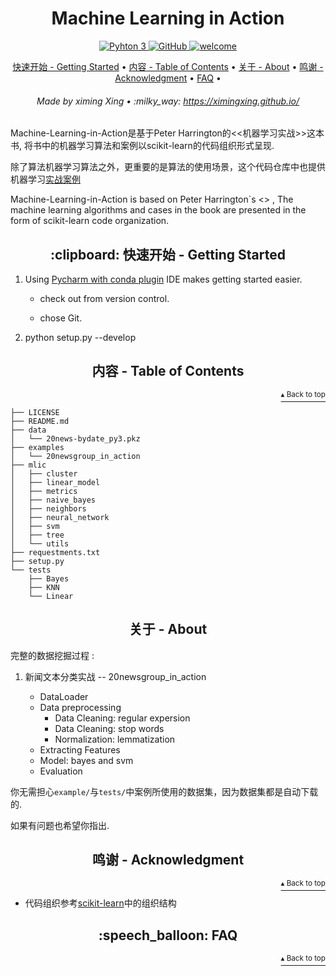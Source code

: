 <h1 id="mlic" align="center">Machine Learning in Action</h1>

<p align="center">
    <a href="https://www.python.org/">
        <img src="https://img.shields.io/badge/python-3.5%20%7C%203.6%20%7C%203.7-blue" alt="Pyhton 3">
    </a>
    <a href="http://www.apache.org/licenses/">
        <img src="https://img.shields.io/badge/license-Apache-blue" alt="GitHub">
    </a>
    <a href="#">
        <img src="https://img.shields.io/static/v1.svg?label=Contributions&message=Welcome&color=0059b3&style=flat-square" alt="welcome">
    </a>
</p>

<p align="center">
    <a href="#clipboard-getting-started">快速开始 - Getting Started</a> •
    <a href="#table-of-contents">内容 - Table of Contents</a> •
    <a href="#about">关于 - About</a> •
    <a href="#acknowledgment">鸣谢 - Acknowledgment</a> •
    <a href="#speech_balloon-faq">FAQ</a> •
</p>

<h6 align="center">Made by ximing Xing • :milky_way: 
<a href="https://ximingxing.github.io/">https://ximingxing.github.io/</a>
</h6>

Machine-Learning-in-Action是基于Peter Harrington的<<机器学习实战>>这本书, 将书中的机器学习算法和案例以scikit-learn的代码组织形式呈现.

除了算法机器学习算法之外，更重要的是算法的使用场景，这个代码仓库中也提供机器学习[实战案例](#center)

Machine-Learning-in-Action is based on Peter Harrington`s <<Macine Learning in Action>> , 
The machine learning algorithms and cases in the book are presented in the form of scikit-learn code organization.

<h2 align="center">:clipboard: 快速开始 -  Getting Started</h2>

1. Using [Pycharm with conda plugin](https://www.jetbrains.com/pycharm/promo/anaconda/) IDE makes getting started easier.

    - check out from version control.

    - chose Git.
    
2. python setup.py --develop

<h2 align="center">内容 - Table of Contents</h2>
<p align="right"><a href="#mlic"><sup>▴ Back to top</sup></a></p>

```
├── LICENSE
├── README.md
├── data
│   └── 20news-bydate_py3.pkz
├── examples
│   └── 20newsgroup_in_action
├── mlic
│   ├── cluster
│   ├── linear_model
│   ├── metrics
│   ├── naive_bayes
│   ├── neighbors
│   ├── neural_network
│   ├── svm
│   ├── tree
│   └── utils
├── requestments.txt
├── setup.py
└── tests
    ├── Bayes
    ├── KNN
    └── Linear
```

<h2 align="center">关于 - About</h2>

完整的数据挖掘过程 :
1. 新闻文本分类实战 -- 20newsgroup_in_action

    - DataLoader
    - Data preprocessing
        - Data Cleaning:  regular expersion
        - Data Cleaning: stop words
        - Normalization: lemmatization
    - Extracting Features
    - Model: bayes and svm
    - Evaluation


你无需担心`example/`与`tests/`中案例所使用的数据集，因为数据集都是自动下载的.

如果有问题也希望你指出.

<h2 align="center">鸣谢 - Acknowledgment</h2>
<p align="right"><a href="#mlic"><sup>▴ Back to top</sup></a></p>

* 代码组织参考[scikit-learn](https://github.com/scikit-learn/scikit-learn)中的组织结构

<h2 align="center">:speech_balloon: FAQ</h2>
<p align="right"><a href="#mlic"><sup>▴ Back to top</sup></a></p>
